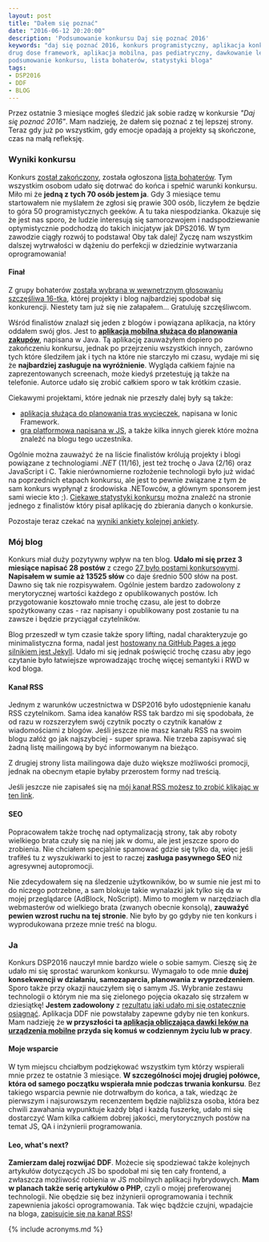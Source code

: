 ```yaml
---
layout: post
title: "Dałem się poznać"
date: "2016-06-12 20:20:00"
description: 'Podsumowanie konkursu Daj się poznać 2016'
keywords: "daj się poznać 2016, konkurs programistyczny, aplikacja konkursowa,
drug dose framework, aplikacja mobilna, pas pediatryczny, dawkowanie leków,
podsumowanie konkursu, lista bohaterów, statystyki bloga"
tags:
- DSP2016
- DDF
- BLOG
---
```


Przez ostatnie 3 miesiące mogłeś śledzić jak sobie radzę w konkursie *"Daj się 
poznać 2016"*. Mam nadzieję, że dałem się poznać z tej lepszej strony. Teraz gdy 
już po wszystkim, gdy emocje opadają a projekty są skończone, czas na małą 
refleksję.

### Wyniki konkursu

Konkurs [został zakończony][1], została ogłoszona [lista bohaterów][2]. Tym 
wszystkim osobom udało się dotrwać do końca i spełnić warunki konkursu. Miło mi
że **jedną z tych 70 osób jestem ja**. Gdy 3 miesiące temu startowałem nie myślałem
że zgłosi się prawie 300 osób, liczyłem że będzie to góra 50 programistycznych
geeków. A tu taka niespodzianka. Okazuje się że jest nas sporo, że ludzie interesują
się samorozwojem i nadspodziewanie optymistycznie podchodzą do takich inicjatyw
jak DPS2016. W tym zawodzie ciągły rozwój to podstawa! Oby tak dalej! Życzę nam
wszystkim dalszej wytrwałości w dążeniu do perfekcji w dziedzinie wytwarzania
oprogramowania!


#### Finał

Z grupy bohaterów [została wybrana w wewnętrznym głosowaniu szczęśliwa 16-tka][3], 
której projekty i blog najbardziej spodobał się konkurencji. Niestety tam już się
nie załapałem... Gratuluję szczęśliwcom.

Wśród finalistów znalazł się jeden z blogów i powiązana aplikacja, na który oddałem 
swój głos. Jest to **[aplikacja mobilna służąca do planowania zakupów][4]**, napisana 
w Java. Tą aplikację zauważyłem dopiero po zakończeniu konkursu, jednak po 
przejrzeniu wszystkich innych, zarówno tych które śledziłem jak i tych na które nie
starczyło mi czasu, wydaje mi się że **najbardziej zasługuje na wyróżnienie**. 
Wygląda całkiem fajnie na zaprezentowanych screenach, może kiedyś przetestuję ją 
także na telefonie. Autorce udało się zrobić całkiem sporo w tak krótkim czasie.

Ciekawymi projektami, które jednak nie przeszły dalej były są także:

 * [aplikacja służąca do planowania tras wycieczek][5], napisana w Ionic Framework. 
 * [gra platformowa napisana w JS][6], a także kilka innych gierek które można 
znaleźć na blogu tego uczestnika.

Ogólnie można zauważyć że na liście finalistów królują projekty i blogi powiązane
z technologiami *.NET* (11/16), jest też trochę o Java (2/16) oraz JavaScript i C.
Takie nierównomierne rozłożenie technologii było już widać na poprzednich etapach
konkursu, ale jest to pewnie związane z tym że sam konkurs wypłynął z środowiska
.NETowców, a głównym sponsorem jest sami wiecie kto ;). [Ciekawe statystyki 
konkursu][7] można znaleźć na stronie jednego z finalistów który pisał aplikację 
do zbierania danych o konkursie.

Pozostaje teraz czekać na [wyniki ankiety kolejnej ankiety][8].

### Mój blog

Konkurs miał duży pozytywny wpływ na ten blog. **Udało mi się przez 3 miesiące 
napisać 28 postów** z czego [27 było postami konkursowymi][9]. **Napisałem
w sumie aż 13525 słów** co daje średnio 500 słów na post. Dawno się tak nie rozpisywałem.
Ogólnie jestem bardzo zadowolony z merytorycznej wartości każdego z opublikowanych
postów. Ich przygotowanie kosztowało mnie trochę czasu, ale jest to dobrze
spożytkowany czas - raz napisany i opublikowany post zostanie tu na zawsze i 
będzie przyciągał czytelników.

Blog przeszedł w tym czasie także spory lifting, nadal charakteryzuje go 
minimalistyczna forma, nadal jest [hostowany na GitHub Pages a jego silnikiem 
jest Jekyll][10]. Udało mi się jednak poświęcić trochę czasu aby jego czytanie
było łatwiejsze wprowadzając trochę więcej semantyki i RWD w kod bloga.

#### Kanał RSS

Jednym z warunków uczestnictwa w DSP2016 było udostępnienie kanału RSS czytelnikom.
Sama idea kanałów RSS tak bardzo mi się spodobała, że od razu w rozszerzyłem swój 
czytnik poczty o czytnik kanałów z wiadomościami z blogów. Jeśli jeszcze nie masz 
kanału RSS na swoim blogu załóż go jak najszybciej - super sprawa. Nie trzeba
zapisywać się żadną listę mailingową by być informowanym na bieżąco.

Z drugiej strony lista mailingowa daje dużo większe możliwości promocji, jednak
na obecnym etapie byłaby przerostem formy nad treścią.

Jeśli jeszcze nie zapisałeś się na [mój kanał RSS możesz to zrobić klikając w ten
link][11].

#### SEO

Popracowałem także trochę nad optymalizacją strony, tak aby roboty wielkiego brata
czuły się na niej jak w domu, ale jest jeszcze sporo do zrobienia. Nie chciałem
specjalnie spamować gdzie się tylko da, więc jeśli trafiłeś tu z wyszukiwarki to
jest to raczej **zasługa pasywnego SEO** niż agresywnej autopromocji.

Nie zdecydowałem się na śledzenie użytkowników, bo w sumie nie jest mi to do niczego
potrzebne, a sam blokuje takie wynalazki jak tylko się da w mojej przeglądarce
(AdBlock, NoScript). Mimo to mogłem w narzędziach dla webmasterów od wielkiego 
brata (zwanych obecnie konsolą), **zauważyć pewien wzrost ruchu na tej stronie**.
Nie było by go gdyby nie ten konkurs i wyprodukowana przeze mnie treść na blogu.

### Ja

Konkurs DSP2016 nauczył mnie bardzo wiele o sobie samym. Cieszę się że udało mi
się sprostać warunkom konkursu. Wymagało to ode mnie **dużej konsekwencji w działaniu,
samozaparcia, planowania z wyprzedzeniem**. Sporo także przy okazji nauczyłem się
o samym JS. Wybranie zestawu technologii o którym nie ma się zielonego pojęcia
okazało się strzałem w dziesiątkę! **Jestem zadowolony** z [rezultatu jaki udało mi
się ostatecznie osiągnąć][12]. Aplikacja DDF nie powstałaby zapewne gdyby nie ten 
konkurs. Mam nadzieję że **w przyszłości ta [aplikacja obliczająca dawki leków na
urządzenia mobilne][13] przyda się komuś w codziennym życiu lub w pracy**.

#### Moje wsparcie

W tym miejscu chciałbym podziękować wszystkim tym którzy wspierali mnie przez te 
ostatnie 3 miesiące. **W szczególności mojej drugiej połówce, która od samego 
początku wspierała mnie podczas trwania konkursu**. Bez takiego wsparcia pewnie 
nie dotrwałbym do końca, a tak, wiedząc że pierwszym i najsurowszym recenzentem
będzie najbliższa osoba, która bez chwili zawahania wypunktuje każdy błąd i każdą
fuszerkę, udało mi się dostarczyć Wam kilka całkiem dobrej jakości, merytorycznych 
postów na temat JS, QA  i inżynierii programowania.

#### Leo, what's next?

**Zamierzam dalej rozwijać DDF**. Możecie się spodziewać także kolejnych artykułów
dotyczących JS bo spodobał mi się ten cały frontend, a zwłaszcza możliwość robienia
w JS mobilnych aplikacji hybrydowych. **Mam w planach także serię artykułów o PHP**, 
czyli o mojej preferowanej technologii. Nie obędzie się bez inżynierii oprogramowania
i technik zapewnienia jakości oprogramowania. Tak więc bądźcie czujni, wpadajcie 
na bloga, [zapisujcie się na kanał RSS][11]!

[1]: http://devstyle.pl/2016/06/01/daj-sie-poznac-2016-wielki-final
[2]: http://devstyle.pl/daj-sie-poznac/daj-sie-poznac-finalisci-2016
[3]: http://devstyle.pl/2016/06/08/daj-sie-poznac-2016-glosowanie-i-gala/
[4]: http://programistka.net
[5]: http://incodable.blogspot.com
[6]: http://jsdn.pl
[7]: http://macieklesiczka.github.io/
[8]: http://ankieta.dajsiepoznac.pl/
[9]: {{site.url}}/blog/tags/#DSP2016
[10]: {{site.url}}/2014/06/19/ready-steady-blog.html
[11]: {{site.url}}/blog/feed.xml
[12]: {{site.url}}/2016/05/30/raport-3-z-prac-nad-ddf.html
[13]: {{site.url}}/2016/03/01/dam-sie-poznac.html

{% include acronyms.md %}